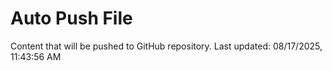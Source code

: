 # Auto Push File

Content that will be pushed to GitHub repository.
Last updated: 08/17/2025, 11:43:56 AM